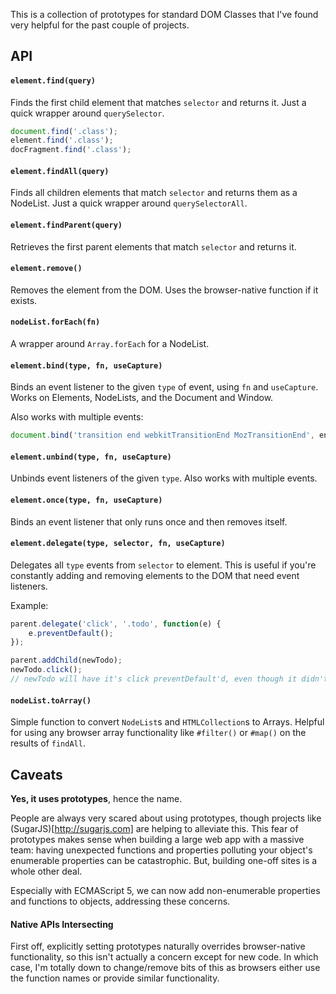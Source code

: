 This is a collection of prototypes for standard DOM Classes that I've found very helpful for the past couple of projects.

## API

#### `element.find(query)`

Finds the first child element that matches `selector` and returns it. Just a quick wrapper around `querySelector`.

```javascript
document.find('.class');
element.find('.class');
docFragment.find('.class');
```

#### `element.findAll(query)`

Finds all children elements that match `selector` and returns them as a NodeList. Just a quick wrapper around `querySelectorAll`.

#### `element.findParent(query)`

Retrieves the first parent elements that match `selector` and returns it.

#### `element.remove()`

Removes the element from the DOM. Uses the browser-native function if it exists.

#### `nodeList.forEach(fn)`

A wrapper around `Array.forEach` for a NodeList.

#### `element.bind(type, fn, useCapture)`

Binds an event listener to the given `type` of event, using `fn` and `useCapture`. Works on Elements, NodeLists, and the Document and Window.

Also works with multiple events:
```javascript
document.bind('transition end webkitTransitionEnd MozTransitionEnd', end, false);
```

#### `element.unbind(type, fn, useCapture)`

Unbinds event listeners of the given `type`. Also works with multiple events.

#### `element.once(type, fn, useCapture)`

Binds an event listener that only runs once and then removes itself.

#### `element.delegate(type, selector, fn, useCapture)`

Delegates all `type` events from `selector` to element. This is useful if you're constantly adding and removing elements to the DOM that need event listeners.

Example:
```javascript
parent.delegate('click', '.todo', function(e) {
	e.preventDefault();
});

parent.addChild(newTodo);
newTodo.click();
// newTodo will have it's click preventDefault'd, even though it didn't exist when we assigned the listener
```

#### `nodeList.toArray()`

Simple function to convert `NodeList`s and `HTMLCollection`s to Arrays. Helpful for using any browser array functionality like `#filter()` or `#map()` on the results of `findAll`.

## Caveats

**Yes, it uses prototypes**, hence the name.

People are always very scared about using prototypes, though projects like (SugarJS)[http://sugarjs.com] are helping to alleviate this. This fear of prototypes makes sense when building a large web app with a massive team: having unexpected functions and properties polluting your object's enumerable properties can be catastrophic. But, building one-off sites is a whole other deal.

Especially with ECMAScript 5, we can now add non-enumerable properties and functions to objects, addressing these concerns. 

#### Native APIs Intersecting

First off, explicitly setting prototypes naturally overrides browser-native functionality, so this isn't actually a concern except for new code. In which case, I'm totally down to change/remove bits of this as browsers either use the function names or provide similar functionality.
